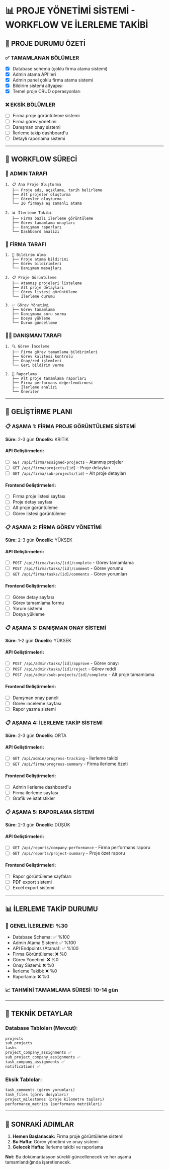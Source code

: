 # 📊 PROJE YÖNETİMİ SİSTEMİ - WORKFLOW VE İLERLEME TAKİBİ

## 🎯 PROJE DURUMU ÖZETİ

### ✅ TAMAMLANAN BÖLÜMLER

- [x] Database schema (çoklu firma atama sistemi)
- [x] Admin atama API'leri
- [x] Admin panel çoklu firma atama sistemi
- [x] Bildirim sistemi altyapısı
- [x] Temel proje CRUD operasyonları

### ❌ EKSİK BÖLÜMLER

- [ ] Firma proje görüntüleme sistemi
- [ ] Firma görev yönetimi
- [ ] Danışman onay sistemi
- [ ] İlerleme takip dashboard'u
- [ ] Detaylı raporlama sistemi

---

## 🔄 WORKFLOW SÜRECİ

### 🏢 ADMIN TARAFI

```
1. 📋 Ana Proje Oluşturma
   ├── Proje adı, açıklama, tarih belirleme
   ├── Alt projeler oluşturma
   ├── Görevler oluşturma
   └── 20 firmaya eş zamanlı atama

2. 📊 İlerleme Takibi
   ├── Firma bazlı ilerleme görüntüleme
   ├── Görev tamamlama onayları
   ├── Danışman raporları
   └── Dashboard analizi
```

### 👥 FİRMA TARAFI

```
1. 📧 Bildirim Alma
   ├── Proje atama bildirimi
   ├── Görev bildirimleri
   └── Danışman mesajları

2. 📋 Proje Görüntüleme
   ├── Atanmış projeleri listeleme
   ├── Alt proje detayları
   ├── Görev listesi görüntüleme
   └── İlerleme durumu

3. ✅ Görev Yönetimi
   ├── Görev tamamlama
   ├── Danışmana soru sorma
   ├── Dosya yükleme
   └── Durum güncelleme
```

### 👨‍💼 DANIŞMAN TARAFI

```
1. 🔍 Görev İnceleme
   ├── Firma görev tamamlama bildirimleri
   ├── Görev kalitesi kontrolü
   ├── Onay/red işlemleri
   └── Geri bildirim verme

2. 📝 Raporlama
   ├── Alt proje tamamlama raporları
   ├── Firma performans değerlendirmesi
   ├── İlerleme analizi
   └── Öneriler
```

---

## 🚀 GELİŞTİRME PLANI

### 📋 AŞAMA 1: FİRMA PROJE GÖRÜNTÜLEME SİSTEMİ

**Süre:** 2-3 gün
**Öncelik:** KRİTİK

#### API Geliştirmeleri:

- [ ] `GET /api/firma/assigned-projects` - Atanmış projeler
- [ ] `GET /api/firma/projects/[id]` - Proje detayları
- [ ] `GET /api/firma/sub-projects/[id]` - Alt proje detayları

#### Frontend Geliştirmeleri:

- [ ] Firma proje listesi sayfası
- [ ] Proje detay sayfası
- [ ] Alt proje görüntüleme
- [ ] Görev listesi görüntüleme

### 📋 AŞAMA 2: FİRMA GÖREV YÖNETİMİ

**Süre:** 2-3 gün
**Öncelik:** YÜKSEK

#### API Geliştirmeleri:

- [ ] `POST /api/firma/tasks/[id]/complete` - Görev tamamlama
- [ ] `POST /api/firma/tasks/[id]/comment` - Görev yorumu
- [ ] `GET /api/firma/tasks/[id]/comments` - Görev yorumları

#### Frontend Geliştirmeleri:

- [ ] Görev detay sayfası
- [ ] Görev tamamlama formu
- [ ] Yorum sistemi
- [ ] Dosya yükleme

### 📋 AŞAMA 3: DANIŞMAN ONAY SİSTEMİ

**Süre:** 1-2 gün
**Öncelik:** YÜKSEK

#### API Geliştirmeleri:

- [ ] `POST /api/admin/tasks/[id]/approve` - Görev onayı
- [ ] `POST /api/admin/tasks/[id]/reject` - Görev reddi
- [ ] `POST /api/admin/sub-projects/[id]/complete` - Alt proje tamamlama

#### Frontend Geliştirmeleri:

- [ ] Danışman onay paneli
- [ ] Görev inceleme sayfası
- [ ] Rapor yazma sistemi

### 📋 AŞAMA 4: İLERLEME TAKİP SİSTEMİ

**Süre:** 2-3 gün
**Öncelik:** ORTA

#### API Geliştirmeleri:

- [ ] `GET /api/admin/progress-tracking` - İlerleme takibi
- [ ] `GET /api/firma/progress-summary` - Firma ilerleme özeti

#### Frontend Geliştirmeleri:

- [ ] Admin ilerleme dashboard'u
- [ ] Firma ilerleme sayfası
- [ ] Grafik ve istatistikler

### 📋 AŞAMA 5: RAPORLAMA SİSTEMİ

**Süre:** 2-3 gün
**Öncelik:** DÜŞÜK

#### API Geliştirmeleri:

- [ ] `GET /api/reports/company-performance` - Firma performans raporu
- [ ] `GET /api/reports/project-summary` - Proje özet raporu

#### Frontend Geliştirmeleri:

- [ ] Rapor görüntüleme sayfaları
- [ ] PDF export sistemi
- [ ] Excel export sistemi

---

## 📊 İLERLEME TAKİP DURUMU

### 🎯 GENEL İLERLEME: %30

- Database Schema: ✅ %100
- Admin Atama Sistemi: ✅ %100
- API Endpoints (Atama): ✅ %100
- Firma Görüntüleme: ❌ %0
- Görev Yönetimi: ❌ %0
- Onay Sistemi: ❌ %0
- İlerleme Takibi: ❌ %0
- Raporlama: ❌ %0

### 📈 TAHMİNİ TAMAMLAMA SÜRESİ: 10-14 gün

---

## 🔧 TEKNİK DETAYLAR

### Database Tabloları (Mevcut):

```sql
projects
sub_projects
tasks
project_company_assignments ✅
sub_project_company_assignments ✅
task_company_assignments ✅
notifications ✅
```

### Eksik Tablolar:

```sql
task_comments (görev yorumları)
task_files (görev dosyaları)
project_milestones (proje kilometre taşları)
performance_metrics (performans metrikleri)
```

---

## 📝 SONRAKİ ADIMLAR

1. **Hemen Başlanacak:** Firma proje görüntüleme sistemi
2. **Bu Hafta:** Görev yönetimi ve onay sistemi
3. **Gelecek Hafta:** İlerleme takibi ve raporlama

**Not:** Bu dokümantasyon sürekli güncellenecek ve her aşama tamamlandığında işaretlenecek.
